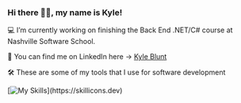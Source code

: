 ### Hi there 👋🏼, my name is Kyle!

💻 I’m currently working on finishing the Back End .NET/C# course at Nashville Software School.

🔭 You can find me on LinkedIn here -> [Kyle Blunt](https://www.linkedin.com/in/kylebluntdev/)

🛠 These are some of my tools that I use for software development

[![My Skills](https://skillicons.dev/icons?i=js,react,cs,dotnet,postgres,firebase,postman,visualstudio,vscode,html,css,)](https://skillicons.dev)
<!--
**Oktiv20/Oktiv20** is a ✨ _special_ ✨ repository because its `README.md` (this file) appears on your GitHub profile.

Here are some ideas to get you started:

- 🔭 I’m currently working on ...
- 🌱 I’m currently learning ...
- 👯 I’m looking to collaborate on ...
- 🤔 I’m looking for help with ...
- 💬 Ask me about ...
- 📫 How to reach me: ...
- 😄 Pronouns: ...
- ⚡ Fun fact: ...
-->
